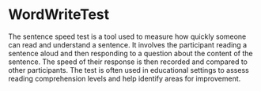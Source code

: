 # WordWriteTest
The sentence speed test is a tool used to measure how quickly someone can read and understand a sentence. It involves the participant reading a sentence aloud and then responding to a question about the content of the sentence. The speed of their response is then recorded and compared to other participants. The test is often used in educational settings to assess reading comprehension levels and help identify areas for improvement.
